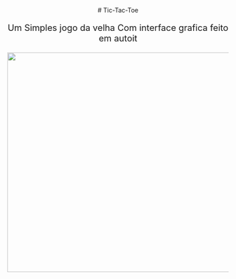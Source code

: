 <p align="center">
# Tic-Tac-Toe
</p>
<p align="center" style="font-size:20px">
Um Simples jogo da velha Com interface grafica feito
em autoit
</p>

<p align="center">
  <img width="660" height="500" src="https://i.imgur.com/pLypjc8.png">
</p>

